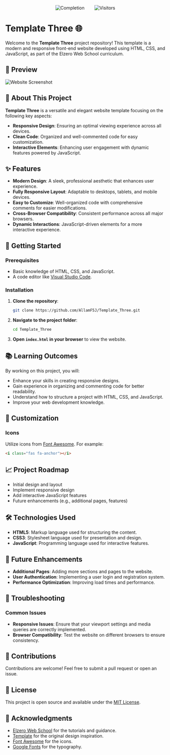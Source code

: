 <p align="center">
    <img src="https://img.shields.io/badge/Completion-100%25-green" alt="Completion">
    &nbsp;&nbsp;&nbsp;&nbsp;&nbsp;&nbsp;
    <img src="https://visitor-badge.laobi.icu/badge?page_id=AllamF5J/Template_Three" alt="Visitors"/>
</p>

# Template Three 🌐

Welcome to the **Template Three** project repository! This template is a modern and responsive front-end website developed using HTML, CSS, and JavaScript, as part of the Elzero Web School curriculum.

## 📸 Preview

![Website Screenshot](https://github.com/AllamF5J/Template_Three/blob/main/%E2%80%AAAllam.png)

## 🌟 About This Project

**Template Three** is a versatile and elegant website template focusing on the following key aspects:

- **Responsive Design**: Ensuring an optimal viewing experience across all devices.
- **Clean Code**: Organized and well-commented code for easy customization.
- **Interactive Elements**: Enhancing user engagement with dynamic features powered by JavaScript.

## ✨ Features

- **Modern Design**: A sleek, professional aesthetic that enhances user experience.
- **Fully Responsive Layout**: Adaptable to desktops, tablets, and mobile devices.
- **Easy to Customize**: Well-organized code with comprehensive comments for easier modifications.
- **Cross-Browser Compatibility**: Consistent performance across all major browsers.
- **Dynamic Interactions**: JavaScript-driven elements for a more interactive experience.

## 🚀 Getting Started

### Prerequisites

- Basic knowledge of HTML, CSS, and JavaScript.
- A code editor like [Visual Studio Code](https://code.visualstudio.com/).

### Installation

1. **Clone the repository**:
    ```bash
    git clone https://github.com/AllamF5J/Template_Three.git
    ```
2. **Navigate to the project folder**:
    ```bash
    cd Template_Three
    ```
3. **Open `index.html` in your browser** to view the website.

## 📚 Learning Outcomes

By working on this project, you will:

- Enhance your skills in creating responsive designs.
- Gain experience in organizing and commenting code for better readability.
- Understand how to structure a project with HTML, CSS, and JavaScript.
- Improve your web development knowledge.

## 🔧 Customization

### Icons

Utilize icons from [Font Awesome](https://fontawesome.com/search?o=r&m=free). For example:
```html
<i class="fas fa-anchor"></i>
```
## 📈 Project Roadmap

- Initial design and layout
- Implement responsive design
- Add interactive JavaScript features
- Future enhancements (e.g., additional pages, features)

## 🛠 Technologies Used

- **HTML5**: Markup language used for structuring the content.
- **CSS3**: Stylesheet language used for presentation and design.
- **JavaScript**: Programming language used for interactive features.

## 🤖 Future Enhancements

- **Additional Pages**: Adding more sections and pages to the website.
- **User Authentication**: Implementing a user login and registration system.
- **Performance Optimization**: Improving load times and performance.

## 🧩 Troubleshooting

### Common Issues

- **Responsive Issues**: Ensure that your viewport settings and media queries are correctly implemented.
- **Browser Compatibility**: Test the website on different browsers to ensure consistency.

## 🤝 Contributions

Contributions are welcome! Feel free to submit a pull request or open an issue.

## 📝 License

This project is open source and available under the [MIT License](LICENSE).

## 🙏 Acknowledgments

- [Elzero Web School](https://elzero.org/) for the tutorials and guidance.
- [Template](https://github.com/ElzeroWebSchool/HTML_And_CSS_Template_Three) for the original design inspiration.
- [Font Awesome](https://fontawesome.com/) for the icons.
- [Google Fonts](https://fonts.google.com/) for the typography.
